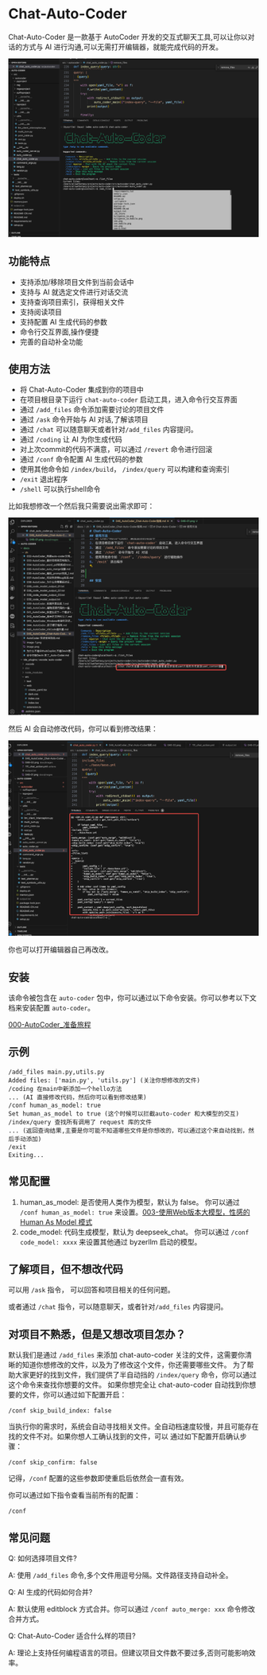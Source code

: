 # Chat-Auto-Coder

Chat-Auto-Coder 是一款基于 AutoCoder 开发的交互式聊天工具,可以让你以对话的方式与 AI 进行沟通,可以无需打开编辑器，就能完成代码的开发。

![](../images/046-01.png)

## 功能特点

- 支持添加/移除项目文件到当前会话中
- 支持与 AI 就选定文件进行对话交流 
- 支持查询项目索引，获得相关文件
- 支持阅读项目
- 支持配置 AI 生成代码的参数
- 命令行交互界面,操作便捷
- 完善的自动补全功能

## 使用方法

* 将 Chat-Auto-Coder 集成到你的项目中
* 在项目根目录下运行 `chat-auto-coder` 启动工具，进入命令行交互界面
* 通过 `/add_files` 命令添加需要讨论的项目文件  
* 通过 `/ask` 命令开始与 AI 对话,了解该项目
* 通过 `/chat` 可以随意聊天或者针对`/add_files` 内容提问。
* 通过 `/coding` 让 AI 为你生成代码
* 对上次commit的代码不满意，可以通过 `/revert` 命令进行回滚
* 通过 `/conf` 命令配置 AI 生成代码的参数
* 使用其他命令如 `/index/build`， `/index/query` 可以构建和查询索引
* `/exit` 退出程序
* `/shell` 可以执行shell命令



比如我想修改一个然后我只需要说出需求即可：

![](../images/046-02.png)

然后 AI 会自动修改代码，你可以看到修改结果：

![](../images/046-03.png)

你也可以打开编辑器自己再改改。

## 安装

该命令被包含在 `auto-coder` 包中，你可以通过以下命令安装。你可以参考以下文档来安装配置 `auto-coder`。

[000-AutoCoder_准备旅程](./000-AutoCoder_准备旅程.md)


## 示例

```shell
/add_files main.py,utils.py
Added files: ['main.py', 'utils.py'] (关注你想修改的文件)
/coding 在main中新添加一个hello方法
... (AI 直接修改代码，然后你可以看到修改结果)
/conf human_as_model: true
Set human_as_model to true (这个时候可以拦截auto-coder 和大模型的交互)
/index/query 查找所有调用了 request 库的文件
... (返回查询结果,主要是你可能不知道哪些文件是你想改的，可以通过这个来自动找到，然后手动添加)
/exit
Exiting...
```

## 常见配置

1. human_as_model: 是否使用人类作为模型，默认为 false。 你可以通过 `/conf human_as_model: true` 来设置。[003-使用Web版本大模型，性感的Human As Model 模式](./003-%20AutoCoder%20使用Web版大模型，性感的Human%20As%20Model%20模式.md)
2. code_model: 代码生成模型，默认为 deepseek_chat。 你可以通过 `/conf code_model: xxxx` 来设置其他通过 byzerllm 启动的模型。 

## 了解项目，但不想改代码

可以用 `/ask` 指令， 可以回答和项目相关的任何问题。

或者通过 `/chat` 指令，可以随意聊天，或者针对`/add_files` 内容提问。

## 对项目不熟悉，但是又想改项目怎办？

默认我们是通过 `/add_files` 来添加 chat-auto-coder 关注的文件，这需要你清晰的知道你想修改的文件，以及为了修改这个文件，你还需要哪些文件。
为了帮助大家更好的找到文件，我们提供了半自动挡的 `/index/query` 命令，你可以通过这个命令来查找你想要的文件。
如果你想完全让 chat-auto-coder 自动找到你想要的文件，你可以通过如下配置开启：

```shell
/conf skip_build_index: false
```

当执行你的需求时，系统会自动寻找相关文件。全自动档速度较慢，并且可能存在找的文件不对。如果你想人工确认找到的文件，可以
通过如下配置开启确认步骤：

```shell
/conf skip_confirm: false
```

记得，`/conf` 配置的这些参数即使重启后依然会一直有效。

你可以通过如下指令查看当前所有的配置：

```shell
/conf
```

## 常见问题

Q: 如何选择项目文件?

A: 使用 `/add_files` 命令,多个文件用逗号分隔。文件路径支持自动补全。

Q: AI 生成的代码如何合并?

A: 默认使用 editblock 方式合并。你可以通过 `/conf auto_merge: xxx` 命令修改合并方式。


Q: Chat-Auto-Coder 适合什么样的项目?

A: 理论上支持任何编程语言的项目。但建议项目文件数不要过多,否则可能影响效率。
  